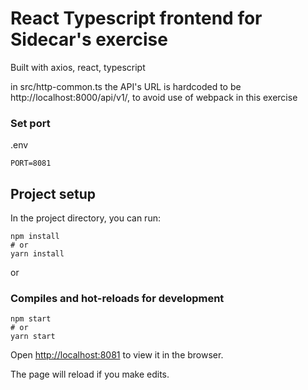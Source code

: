 # React Typescript frontend for Sidecar's exercise
Built with axios, react, typescript

in src/http-common.ts the API's URL is hardcoded to be http://localhost:8000/api/v1/, to avoid use of webpack in this exercise

### Set port
.env
```
PORT=8081
```

## Project setup

In the project directory, you can run:

```
npm install
# or
yarn install
```

or

### Compiles and hot-reloads for development

```
npm start
# or
yarn start
```

Open [http://localhost:8081](http://localhost:8081) to view it in the browser.

The page will reload if you make edits.
